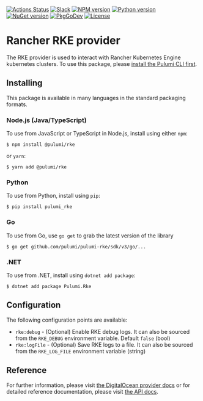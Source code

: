 [![Actions Status](https://github.com/pulumi/pulumi-rke/workflows/master/badge.svg)](https://github.com/pulumi/pulumi-rke/actions)
[![Slack](http://www.pulumi.com/images/docs/badges/slack.svg)](https://slack.pulumi.com)
[![NPM version](https://badge.fury.io/js/%40pulumi%2Frke.svg)](https://www.npmjs.com/package/@pulumi/rke)
[![Python version](https://badge.fury.io/py/pulumi-rke.svg)](https://pypi.org/project/pulumi-rke)
[![NuGet version](https://badge.fury.io/nu/pulumi.rke.svg)](https://badge.fury.io/nu/pulumi.rke)
[![PkgGoDev](https://pkg.go.dev/badge/github.com/pulumi/pulumi-rke/sdk/v3/go)](https://pkg.go.dev/github.com/pulumi/pulumi-rke/sdk/v3/go)
[![License](https://img.shields.io/npm/l/%40pulumi%2Fpulumi.svg)](https://github.com/pulumi/pulumi-rke/blob/master/LICENSE)

# Rancher RKE provider

The RKE provider is used to interact with Rancher Kubernetes Engine kubernetes clusters. To use
this package, please [install the Pulumi CLI first](https://pulumi.io/).

## Installing

This package is available in many languages in the standard packaging formats.

### Node.js (Java/TypeScript)

To use from JavaScript or TypeScript in Node.js, install using either `npm`:

    $ npm install @pulumi/rke

or `yarn`:

    $ yarn add @pulumi/rke

### Python

To use from Python, install using `pip`:

    $ pip install pulumi_rke

### Go

To use from Go, use `go get` to grab the latest version of the library

    $ go get github.com/pulumi/pulumi-rke/sdk/v3/go/...

### .NET

To use from .NET, install using `dotnet add package`:

    $ dotnet add package Pulumi.Rke

## Configuration

The following configuration points are available:

- `rke:debug` - (Optional) Enable RKE debug logs. It can also be sourced from the `RKE_DEBUG` 
  environment variable. Default `false` (bool)
- `rke:logFile` - (Optional) Save RKE logs to a file. It can also be sourced from the `RKE_LOG_FILE` 
  environment variable (string)

## Reference

For further information, please visit [the DigitalOcean provider docs](https://www.pulumi.com/docs/intro/cloud-providers/rke) or for detailed reference documentation, please visit [the API docs](https://www.pulumi.com/docs/reference/pkg/rke).
